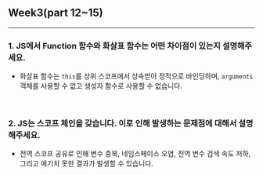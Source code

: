 ## Week3(part 12~15)

---

### 1. JS에서 Function 함수와 화살표 함수는 어떤 차이점이 있는지 설명해주세요.

- 화살표 함수는 `this`를 상위 스코프에서 상속받아 정적으로 바인딩하며, `arguments` 객체를 사용할 수 없고 생성자 함수로 사용할 수 없습니다.

<br/>

### 2. JS는 스코프 체인을 갖습니다. 이로 인해 발생하는 문제점에 대해서 설명해주세요.

- 전역 스코프 공유로 인해 변수 중복, 네임스페이스 오염, 전역 변수 검색 속도 저하, 그리고 예기치 못한 결과가 발생할 수 있습니다.
